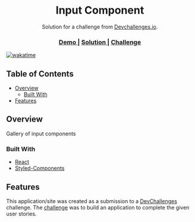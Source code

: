 <h1 align="center">Input Component</h1>

<div align="center">
   Solution for a challenge from  <a href="http://devchallenges.io" target="_blank">Devchallenges.io</a>.
</div>

<div align="center">
  <h3>
    <a href="https://mukeshgurpude.github.io/input-component/">
      Demo
    </a>
    <span> | </span>
    <a href="https://github.com/mukeshgurpude/input-component">
      Solution
    </a>
    <span> | </span>
    <a href="https://devchallenges.io/challenges/TSqutYM4c5WtluM7QzGp">
      Challenge
    </a>
  </h3>
</div>

[![wakatime](https://wakatime.com/badge/user/7a12b3c8-1788-45be-9bbf-641f10670ec6/project/f9844496-e8c4-4bcd-9573-8c3278bb2216.svg)](https://wakatime.com/badge/user/7a12b3c8-1788-45be-9bbf-641f10670ec6/project/f9844496-e8c4-4bcd-9573-8c3278bb2216)


## Table of Contents

- [Overview](#overview)
  - [Built With](#built-with)
- [Features](#features)


## Overview

Gallery of input components

### Built With

- [React](https://reactjs.org/)
- [Styled-Components](https://www.styled-components.com/)

## Features

This application/site was created as a submission to a [DevChallenges](https://devchallenges.io/challenges) challenge. The [challenge](https://devchallenges.io/challenges/TSqutYM4c5WtluM7QzGp) was to build an application to complete the given user stories.
